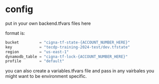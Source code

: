 # config

put in your own backend.tfvars files here

format is:

```terraform 
bucket         = "cigna-tf-state-{ACCOUNT_NUMBER_HERE}"
key            = "tecdp-training-2024-test/dev.tfstate"
region         = "us-east-1"
dynamodb_table = "cigna-tf-lock-{ACCOUNT_NUMBER_HERE}"
profile        = "default"
```

you can also create a variables.tfvars file and pass in any vairbales you might want to be environment specific.
